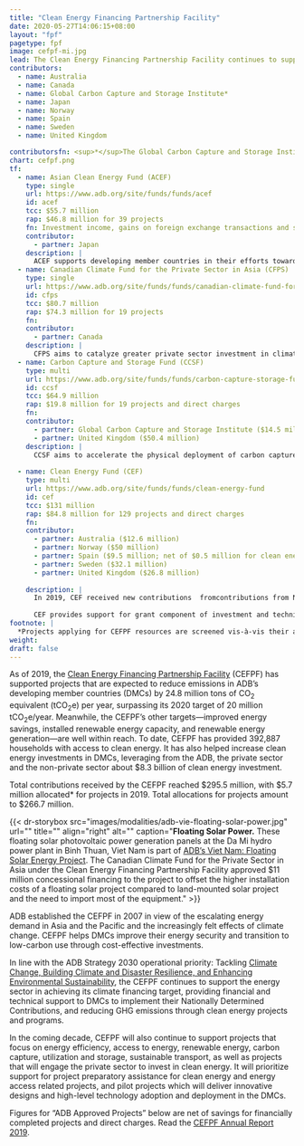 ```yaml
---
title: "Clean Energy Financing Partnership Facility"
date: 2020-05-27T14:06:15+08:00
layout: "fpf"
pagetype: fpf
image: cefpf-mi.jpg
lead: The Clean Energy Financing Partnership Facility continues to support projects that focus on energy efficiency; access to energy; renewable energy; carbon capture, utilization, and storage; sustainable transport; and projects that engage the private sector to invest in clean energy. In 2019, total contributions received by the facility reached $295.5 million.
contributors:
  - name: Australia
  - name: Canada
  - name: Global Carbon Capture and Storage Institute*
  - name: Japan
  - name: Norway
  - name: Spain
  - name: Sweden 
  - name: United Kingdom

contributorsfn: <sup>*</sup>The Global Carbon Capture and Storage Institute was a contributor to the multi-partner Carbon Capture and Storage Fund from 2009 to 2018.
chart: cefpf.png
tf:
  - name: Asian Clean Energy Fund (ACEF)
    type: single
    url: https://www.adb.org/site/funds/funds/acef
    id: acef
    tcc: $55.7 million  
    rap: $46.8 million for 39 projects
    fn: Investment income, gains on foreign exchange transactions and savings on closed projects are used for project commitments. Hence, project commitments may exceed contributions.  
    contributor:
      - partner: Japan
    description: |
      ACEF supports developing member countries in their efforts towards reducing greenhouse gases through utilization of renewable energy and energy efficiency technologies. ACEF prioritizes activities that will be implemented in cooperation with Japanese aid agencies, as the part of the Enhanced Sustainable Development for Asia initiative.
  - name: Canadian Climate Fund for the Private Sector in Asia (CFPS)
    type: single
    url: https://www.adb.org/site/funds/funds/canadian-climate-fund-for-the-private-sector-in-asia
    id: cfps
    tcc: $80.7 million
    rap: $74.3 million for 19 projects
    fn:   
    contributor:
      - partner: Canada
    description: |
      CFPS aims to catalyze greater private sector investment in climate change mitigation and adaptation by helping the private sector overcome technology risks and cost hurdles to initiate and scale-up projects that reduce greenhouse gas (GHG) emissions and increase climate resilience.
  - name: Carbon Capture and Storage Fund (CCSF)
    type: multi
    url: https://www.adb.org/site/funds/funds/carbon-capture-storage-fund
    id: ccsf
    tcc: $64.9 million
    rap: $19.8 million for 19 projects and direct charges
    fn:   
    contributor:
      - partner: Global Carbon Capture and Storage Institute ($14.5 million) 
      - partner: United Kingdom ($50.4 million)
    description: |
      CCSF aims to accelerate the physical deployment of carbon capture and storage (CCS) demonstration projects by (i) promoting projects, (ii) engaging in capacity development for CCS, (iii) supporting geological investigations and environmental studies related to potential carbon dioxide storage sites, and (iv) undertaking community awareness and support programs. The Global Carbon Capture and Storage Institute was a contributor to the multi-partner Carbon Capture and Storage Fund from 2009 to 2018. 
      
  - name: Clean Energy Fund (CEF)
    type: multi
    url: https://www.adb.org/site/funds/funds/clean-energy-fund
    id: cef
    tcc: $131 million
    rap: $84.8 million for 129 projects and direct charges
    fn:   
    contributor:
      - partner: Australia ($12.6 million)  
      - partner: Norway ($50 million)
      - partner: Spain ($9.5 million; net of $0.5 million for clean energy expert)
      - partner: Sweden ($32.1 million)
      - partner: United Kingdom ($26.8 million)
     
    description: |
      In 2019, CEF received new contributions  fromcontributions from Norway ($3.3 million), Sweden ($5.8 million), and the United Kingdom ($5.9 million).
      
      CEF provides support for grant component of investment and technical assistance that lead to increased investment in clean energy, through a combination of (i) efficient energy use that extracts greater service value from each primary energy unit consumed and (ii) increased use of indigenous forms of renewable energy. 
footnote: |
  *Projects applying for CEFPF resources are screened vis-à-vis their alignment with CEFPF objectives. Projects that pass this screening receive an authorization from the Climate Change Steering Committee (CCSC), and this triggers CEFPF to allocate funds for them. Projects with CCSC authorization can now include CEFPF funding in its project documents and proceed with regular ADB approval process. "Allocation," therefore, refers to CEFPF resources earmarked for projects authorized by the CCSC, which may include projects that are still awaiting approval by ADB. 
weight: 
draft: false
---
```


As of 2019, the [Clean Energy Financing Partnership Facility](https://www.adb.org/site/funds/funds/clean-energy-financing-partnership-facility) (CEFPF) has supported projects that are expected to reduce emissions in ADB’s developing member countries (DMCs) by 24.8 million tons of CO<sub>2</sub> equivalent (tCO<sub>2</sub>e) per year, surpassing its 2020 target of 20 million tCO<sub>2</sub>e/year. Meanwhile, the CEFPF’s other targets—improved energy savings, installed renewable energy capacity, and renewable energy generation—are well within reach. To date, CEFPF has provided 392,887 households with access to clean energy. It has also helped increase clean energy investments in DMCs, leveraging from the ADB, the private sector and the non-private sector about $8.3 billion of clean energy investment.

Total contributions received by the CEFPF reached $295.5 million, with $5.7 million allocated* for projects in 2019. Total allocations for projects amount to $266.7 million.

{{< dr-storybox src="images/modalities/adb-vie-floating-solar-power.jpg" url="" title="" align="right" alt="" caption="**Floating Solar Power.** These floating solar photovoltaic power generation panels at the Da Mi hydro power plant in Binh Thuan, Viet Nam is part of [ADB’s Viet Nam: Floating Solar Energy Project](https://www.adb.org/projects/51327-001/main). The Canadian Climate Fund for the Private Sector in Asia under the Clean Energy Financing Partnership Facility approved $11 million concessional financing to the project to offset the higher installation costs of a floating solar project compared to land-mounted solar project and the need to import most of the equipment." >}}

ADB established the CEFPF in 2007 in view of the escalating energy demand in Asia and the Pacific and the increasingly felt effects of climate change. CEFPF helps DMCs improve their energy security and transition to low-carbon use through cost-effective investments.

In line with the ADB Strategy 2030 operational priority: Tackling [Climate Change, Building Climate and Disaster Resilience, and Enhancing Environmental Sustainability](./strategy-2030/climate-change/), the CEFPF continues to support the energy sector in achieving its climate financing target, providing financial and technical support to DMCs to implement their Nationally Determined Contributions, and reducing GHG emissions through clean energy projects and programs.

In the coming decade, CEFPF will also continue to support projects that focus on energy efficiency, access to energy, renewable energy, carbon capture, utilization and storage, sustainable transport, as well as projects that will engage the private sector to invest in clean energy. It will prioritize support for project preparatory assistance for clean energy and energy access related projects, and pilot projects which will deliver innovative designs and high-level technology adoption and deployment in the DMCs.

Figures for “ADB Approved Projects” below are net of savings for financially completed projects and direct charges. Read the [CEFPF Annual Report 2019](https://www.adb.org/documents/clean-energy-financing-partnership-facility-annual-report-2019).